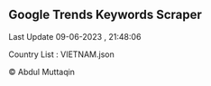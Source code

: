 

## Google Trends Keywords Scraper 
 
Last Update 09-06-2023 , 21:48:06

Country List :
VIETNAM.json



© Abdul Muttaqin 
